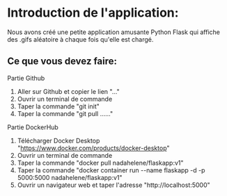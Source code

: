 # Introduction de l'application:

Nous avons créé une petite application amusante Python Flask qui affiche des .gifs aléatoire à chaque fois qu'elle est chargé.

## Ce que vous devez faire:

Partie Github
1. Aller sur Github et copier le lien "..."
2. Ouvrir un terminal de commande
3. Taper la commande "git init"
4. Taper la commande "git pull ......"

Partie DockerHub 
1. Télécharger Docker Desktop "https://www.docker.com/products/docker-desktop"
2. Ouvrir un terminal de commande
3. Taper la commande "docker pull nadahelene/flaskapp:v1"
4. Taper la commande "docker container run --name flaskapp -d -p 5000:5000 nadahelene/flaskapp:v1"
5. Ouvrir un navigateur web et taper l'adresse "http://localhost:5000"


